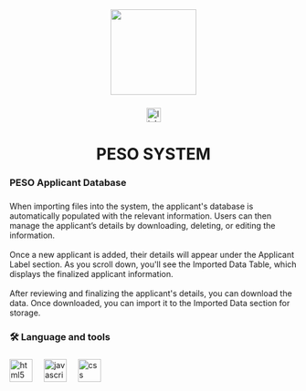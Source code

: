 <div align="center">
  <img height="150" src="https://media3.giphy.com/media/v1.Y2lkPTc5MGI3NjExcTJhOHhsdjluY3NrMWs3eXB3cGhsem01cXI4aHdkNHZrbzV6bDAyeCZlcD12MV9pbnRlcm5hbF9naWZfYnlfaWQmY3Q9Zw/0lvjWTodOp0luV02yG/giphy.gif"  />
</div>

###

<div align="center">
  <a href="www.linkedin.com/in/larren-joy-dizon-yumul-87b135170" target="_blank">
    <img src="https://img.shields.io/static/v1?message=LinkedIn&logo=linkedin&label=&color=0077B5&logoColor=white&labelColor=&style=for-the-badge" height="25" alt="linkedin logo"  />
  </a>
</div>

###

<h1 align="center">PESO SYSTEM</h1>

###

<h3 align="left">PESO Applicant Database</h3>

###

<p align="left">When importing files into the system, the applicant's database is automatically populated with the relevant information. Users can then manage the applicant’s details by downloading, deleting, or editing the information.<br><br>Once a new applicant is added, their details will appear under the Applicant Label section. As you scroll down, you'll see the Imported Data Table, which displays the finalized applicant information.<br><br>After reviewing and finalizing the applicant's details, you can download the data. Once downloaded, you can import it to the Imported Data section for storage.</p>

###

<h3 align="left">🛠 Language and tools</h3>

###

<div align="left">
  <img src="https://cdn.jsdelivr.net/gh/devicons/devicon/icons/html5/html5-original.svg" height="40" alt="html5 logo"  />
  <img width="12" />
  <img src="https://cdn.jsdelivr.net/gh/devicons/devicon/icons/javascript/javascript-original.svg" height="40" alt="javascript logo"  />
  <img width="12" />
  <img src="https://cdn.jsdelivr.net/gh/devicons/devicon/icons/css3/css3-original.svg" height="40" alt="css logo"  />
</div>

###


###